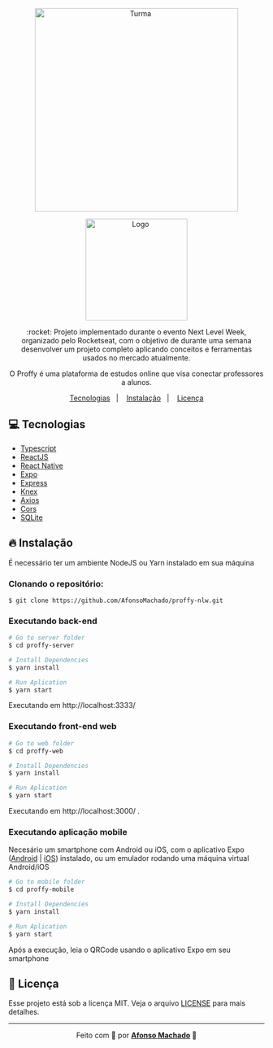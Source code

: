 <p align="center">
   <img src="https://github.com/AfonsoMachado/proffy-nlw/blob/master/proffy-web/src/assets/images/landing.svg" alt="Turma" width="400"/>   
</p>
<p align="center">
   <img src="https://github.com/AfonsoMachado/proffy-nlw/blob/master/proffy-web/src/assets/images/logo2.png" alt="Logo" width="200"/>   
</p>

<p align="center">:rocket: Projeto implementado durante o evento Next Level Week, organizado pelo Rocketseat, com o objetivo de durante uma semana desenvolver um projeto completo aplicando conceitos e ferramentas usados no mercado atualmente.</p>

<p align="center">O Proffy é uma plataforma de estudos online que visa conectar professores a alunos.</p>

<p align="center">
  <a href="#computer-tecnologias">Tecnologias</a>&nbsp;&nbsp;&nbsp;|&nbsp;&nbsp;&nbsp;
  <a href="#fire-instalação">Instalação</a>&nbsp;&nbsp;&nbsp;|&nbsp;&nbsp;&nbsp;
  <a href="#memo-licença">Licença</a>
</p>

<!--
# Índice

- [Tecnologias](#tecnologias)
- [Relevante](#relevante)
- [Como Usar](#como-usar)

<a id="tecnologias"></a>
-->

## :computer: Tecnologias
<ul>
 <li><a href="https://www.typescriptlang.org/">Typescript</a></li>
  <li><a href="https://reactjs.org/">ReactJS</a></li>
  <li><a href="https://reactnative.dev/">React Native</a></li>
  <li><a href="https://expo.io/">Expo</a></li>
  <li><a href="https://expressjs.com/en/api.html#express">Express</a></li>
  <li><a href="http://knexjs.org/">Knex</a></li>
  <li><a href="https://github.com/axios/axios">Axios</a></li>
  <li><a href="https://expressjs.com/en/resources/middleware/cors.html">Cors</a></li>
  <li><a href="https://www.sqlite.org/index.html">SQLite</a></li>

</ul>

## :fire: Instalação

É necessário ter um ambiente NodeJS ou Yarn instalado em sua máquina

### Clonando o repositório:

```
$ git clone https://github.com/AfonsoMachado/proffy-nlw.git
```

### Executando back-end

```bash
# Go to server folder
$ cd proffy-server

# Install Dependencies
$ yarn install

# Run Aplication
$ yarn start
```
Executando em http://localhost:3333/

### Executando front-end web

```bash
# Go to web folder
$ cd proffy-web

# Install Dependencies
$ yarn install

# Run Aplication
$ yarn start
```
Executando em http://localhost:3000/ .

### Executando aplicação mobile

Necesário um smartphone com Android ou iOS, com o aplicativo Expo ([Android](https://play.google.com/store/apps/details?id=host.exp.exponent) | [iOS](https://apps.apple.com/br/app/expo-client/id982107779)) instalado, ou um emulador rodando uma máquina virtual Android/iOS

```bash
# Go to mobile folder
$ cd proffy-mobile

# Install Dependencies
$ yarn install

# Run Aplication
$ yarn start
```
Após a execução, leia o QRCode usando o aplicativo Expo em seu smartphone

## :memo: Licença

Esse projeto está sob a licença MIT. Veja o arquivo [LICENSE](LICENSE) para mais detalhes.

---
<!-- ## 💻 Projeto

O Proffy é uma plataforma de estudos que ajuda alunos a encontrarem professores que reforçam seus estudos de forma eficiente.

## 🔖 Layout

Você pode visualizar o layout do projeto web por meio [desse link](https://www.figma.com/file/js7pVWjFwfMgICztEsbXIz/Proffy--Web) e o layout do projeto mobile por meio desse [outro link](https://www.figma.com/file/X6QcE1WnqOCkwe91HKcGAs/Proffy--Mobile). Lembrando que você irá precisar ter uma conta no [Figma](http://figma.com/).
-->
<p align="center">Feito com 💜 por <strong><a href="https://www.linkedin.com/in/AfonsoMachado/">Afonso Machado</a> 🥰 </strong> </p>
